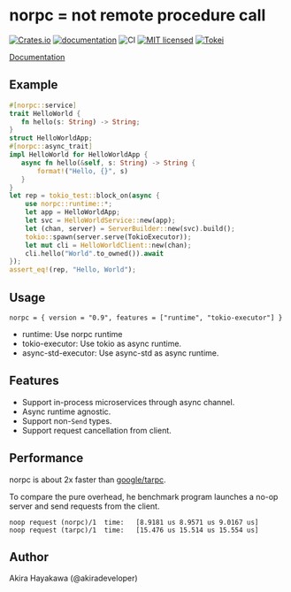 # norpc = not remote procedure call

[![Crates.io](https://img.shields.io/crates/v/norpc.svg)](https://crates.io/crates/norpc)
[![documentation](https://docs.rs/norpc/badge.svg)](https://docs.rs/norpc)
![CI](https://github.com/akiradeveloper/norpc/workflows/CI/badge.svg)
[![MIT licensed](https://img.shields.io/badge/license-MIT-blue.svg)](https://github.com/akiradeveloper/norpc/blob/master/LICENSE)
[![Tokei](https://tokei.rs/b1/github/akiradeveloper/norpc)](https://github.com/akiradeveloper/norpc)

[Documentation](https://akiradeveloper.github.io/norpc/)

## Example

```rust
#[norpc::service]
trait HelloWorld {
   fn hello(s: String) -> String;
}
struct HelloWorldApp;
#[norpc::async_trait]
impl HelloWorld for HelloWorldApp {
   async fn hello(&self, s: String) -> String {
       format!("Hello, {}", s)
   }
}
let rep = tokio_test::block_on(async {
    use norpc::runtime::*;
    let app = HelloWorldApp;
    let svc = HelloWorldService::new(app);
    let (chan, server) = ServerBuilder::new(svc).build();
    tokio::spawn(server.serve(TokioExecutor));
    let mut cli = HelloWorldClient::new(chan);
    cli.hello("World".to_owned()).await
});
assert_eq!(rep, "Hello, World");
```

## Usage

```
norpc = { version = "0.9", features = ["runtime", "tokio-executor"] }
```

- runtime: Use norpc runtime
- tokio-executor: Use tokio as async runtime.
- async-std-executor: Use async-std as async runtime.

## Features

- Support in-process microservices through async channel.
- Async runtime agnostic.
- Support non-`Send` types.
- Support request cancellation from client.

## Performance

norpc is about 2x faster than [google/tarpc](https://github.com/google/tarpc).

To compare the pure overhead, he benchmark program launches
a no-op server and send requests from the client.

```
noop request (norpc)/1  time:   [8.9181 us 8.9571 us 9.0167 us]
noop request (tarpc)/1  time:   [15.476 us 15.514 us 15.554 us]
```

## Author

Akira Hayakawa (@akiradeveloper)
